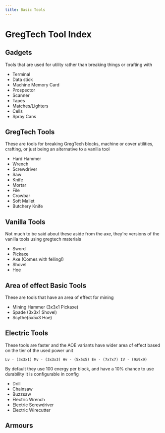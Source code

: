 ```yaml
---
title: Basic Tools
---
```



# GregTech Tool Index
## Gadgets

Tools that are used for utility rather than breaking things or crafting with

- Terminal
- Data stick
- Machine Memory Card
- Prospector
- Scanner
- Tapes
- Matches/Lighters
- Cells
- Spray Cans
## GregTech Tools

These are tools for breaking GregTech blocks, machine or cover utilities, crafting, or just being an alternative to a vanilla tool

- Hard Hammer
- Wrench
- Screwdriver
- Saw
- Knife
- Mortar
- File
- Crowbar
- Soft Mallet
- Butchery Knife
##  Vanilla Tools

Not much to be said about these aside from the axe, they're versions of the vanilla tools using gregtech materials

- Sword
- Pickaxe
- Axe (Comes with felling!)
- Shovel
- Hoe
## Area of effect Basic Tools

These are tools that have an area of effect for mining

- Mining Hammer (3x3x1 Pickaxe)
- Spade (3x3x1 Shovel)
- Scythe(5x5x3 Hoe)
## Electric Tools

These tools are faster and the AOE variants have wider area of effect based on the tier of the used power unit

`Lv - (3x3x1) Mv - (3x3x3) Hv - (5x5x5) Ev - (7x7x7) IV - (9x9x9)`

By default they use 100 energy per block, and have a 10% chance to use durability
It is configurable in config
- Drill
- Chainsaw
- Buzzsaw
- Electric Wrench
- Electric Screwdriver
- Electric Wirecutter
## Armours